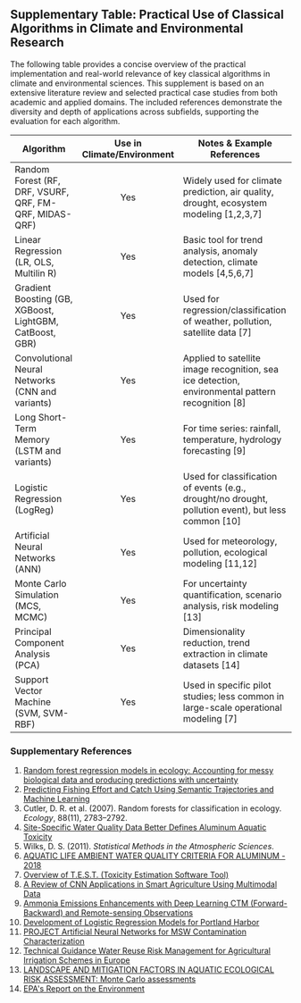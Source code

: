 ## Supplementary Table: Practical Use of Classical Algorithms in Climate and Environmental Research

The following table provides a concise overview of the practical implementation and real-world relevance of key classical algorithms in climate and environmental sciences. This supplement is based on an extensive literature review and selected practical case studies from both academic and applied domains. The included references demonstrate the diversity and depth of applications across subfields, supporting the evaluation for each algorithm.

| Algorithm                                                         | Use in Climate/Environment | Notes & Example References                                                                        |
|-------------------------------------------------------------------|:-------------------------:|----------------------------------------------------------------------------------------------------|
| Random Forest (RF, DRF, VSURF, QRF, FM-QRF, MIDAS-QRF)            | Yes                       | Widely used for climate prediction, air quality, drought, ecosystem modeling [1,2,3,7]             |
| Linear Regression (LR, OLS, Multilin R)                           | Yes                       | Basic tool for trend analysis, anomaly detection, climate models [4,5,6,7]                         |
| Gradient Boosting (GB, XGBoost, LightGBM, CatBoost, GBR)          | Yes                       | Used for regression/classification of weather, pollution, satellite data [7]                       |
| Convolutional Neural Networks (CNN and variants)                  | Yes                       | Applied to satellite image recognition, sea ice detection, environmental pattern recognition [8]   |
| Long Short-Term Memory (LSTM and variants)                        | Yes                       | For time series: rainfall, temperature, hydrology forecasting [9]                                  |
| Logistic Regression (LogReg)                                      | Yes                       | Used for classification of events (e.g., drought/no drought, pollution event), but less common [10]|
| Artificial Neural Networks (ANN)                                  | Yes                       | Used for meteorology, pollution, ecological modeling [11,12]                                       |
| Monte Carlo Simulation (MCS, MCMC)                                | Yes                       | For uncertainty quantification, scenario analysis, risk modeling [13]                              |
| Principal Component Analysis (PCA)                                | Yes                       | Dimensionality reduction, trend extraction in climate datasets [14]                                |
| Support Vector Machine (SVM, SVM-RBF)                             | Yes                       | Used in specific pilot studies; less common in large-scale operational modeling [7]                |

### Supplementary References

1. [Random forest regression models in ecology: Accounting for messy biological data and producing predictions with uncertainty](https://meetings.pices.int/publications/Presentations/PICES-2024/S3-Akselrud.pdf)
2. [Predicting Fishing Effort and Catch Using Semantic Trajectories and Machine Learning](https://link.springer.com/chapter/10.1007/978-3-030-38081-6_7)
3. Cutler, D. R. et al. (2007). Random forests for classification in ecology. *Ecology*, 88(11), 2783–2792.
4. [Site-Specific Water Quality Data Better Defines Aluminum Aquatic Toxicity](https://www.scsengineers.com/site-specific-water-quality-data-better-defines-aluminum-aquatic-toxicity/?utm_source=chatgpt.com)
5. Wilks, D. S. (2011). *Statistical Methods in the Atmospheric Sciences*.
6. [AQUATIC LIFE AMBIENT WATER QUALITY CRITERIA FOR ALUMINUM - 2018](https://ris.dls.virginia.gov/uploads/9VAC25/dibr/Final%20Aquatic%20Life%20Ambient%20Water%20Quality%20Criteria%20for%20Aluminum%202018-20220104142527.pdf?utm_source=chatgpt.com)
7. [Overview of T.E.S.T. (Toxicity Estimation Software Tool)](https://www.epa.gov/system/files/documents/2024-06/test_508.pdf?utm_source=chatgpt.com)
8. [A Review of CNN Applications in Smart Agriculture Using Multimodal Data](https://pmc.ncbi.nlm.nih.gov/articles/PMC11768470/?utm_source=chatgpt.com)
9. [Ammonia Emissions Enhancements with Deep Learning CTM (Forward-Backward) and Remote-sensing Observations](https://www.epa.gov/system/files/documents/2023-11/240pm_baek.pdf?utm_source=chatgpt.com)
10. [Development of Logistic Regression Models for Portland Harbor](https://semspub.epa.gov/work/10/100013730.pdf?utm_source=chatgpt.com)
11. [PROJECT Artificial Neural Networks for MSW Contamination Characterization](https://www.energy.gov/sites/default/files/2022-06/CX-025934.pdf?utm_source=chatgpt.com)
12. [Technical Guidance Water Reuse Risk Management for Agricultural Irrigation Schemes in Europe](https://publications.jrc.ec.europa.eu/repository/bitstream/JRC129596/JRC129596_01.pdf?utm_source=chatgpt.com)
13. [LANDSCAPE AND MITIGATION FACTORS IN AQUATIC ECOLOGICAL RISK ASSESSMENT: Monte Carlo assessments](https://esdac.jrc.ec.europa.eu/ESDB_Archive/eusoils_docs/other/FOCUS_Vol1.pdf?utm_source=chatgpt.com)
14. [EPA's Report on the Environment](https://cfpub.epa.gov/roe/technical-documentation_pdf.cfm?i=28&utm_source=chatgpt.com)
